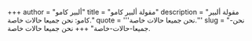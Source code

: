 +++
author = "ألبير كامو"
title = "مقولة ألبير كامو"
description = "مقولة ألبير كامو: نحن جميعا حالات خاصة."
quote = '''نحن جميعا حالات خاصة.'''
slug = "نحن-جميعا-حالات-خاصة"
+++
نحن جميعا حالات خاصة.
